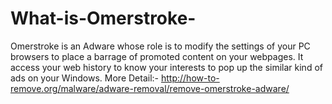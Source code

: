 # What-is-Omerstroke-
Omerstroke is an Adware whose role is to modify the settings of your PC browsers to place a barrage of promoted content on your webpages. It access your web history to know your interests to pop up the similar kind of ads on your Windows. More Detail:- http://how-to-remove.org/malware/adware-removal/remove-omerstroke-adware/
